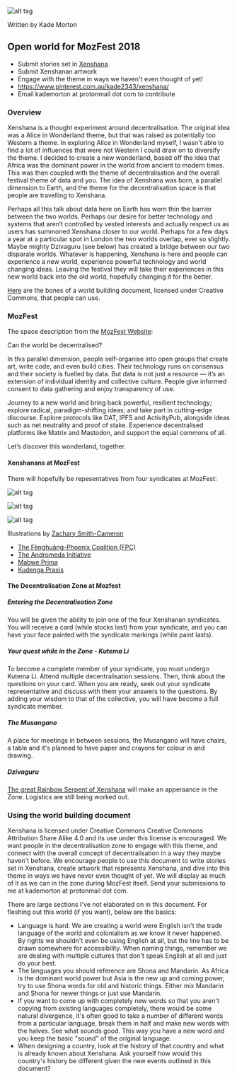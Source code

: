 ![alt tag](https://user-images.githubusercontent.com/24201238/46902864-10f68400-cf29-11e8-9b4a-a31615db8967.JPG
)

Written by Kade Morton

## Open world for MozFest 2018
* Submit stories set in [Xenshana](https://github.com/KadeMorton/Xenshana/blob/master/world_building_document.md)
* Submit Xenshanan artwork
* Engage with the theme in ways we haven't even thought of yet!
* https://www.pinterest.com.au/kade2343/xenshana/
* Email kademorton at protonmail dot com to contribute

### Overview
Xenshana is a thought experiment around decentralisation. The original idea was a Alice in Wonderland theme, but that was raised as potentially too Western a theme. In exploring Alice in Wonderland myself, I wasn't able to find a lot of influences that were not Western I could draw on to diversify the theme. I decided to create a new wonderland, based off the idea that Africa was the dominant power in the world from ancient to modern times. This was then coupled with the theme of decentralisation and the overall festival theme of data and you. The idea of Xenshana was born, a parallel dimension to Earth, and the theme for the decentralisation space is that people are travelling to Xenshana. 

Perhaps all this talk about data here on Earth has worn thin the barrier between the two worlds. Perhaps our desire for better technology and systems that aren’t controlled by vested interests and actually respect us as users has summoned Xenshana closer to our world. Perhaps for a few days a year at a particular spot in London the two worlds overlap, ever so slightly. Maybe mighty Dzivaguru (see below) has created a bridge between our two disparate worlds. Whatever is happening, Xenshana is here and people can experience a new world, experience powerful technology and  world changing ideas. Leaving the festival they will take their experiences in this new world back into the old world, hopefully changing it for the better.

[Here](https://github.com/KadeMorton/Xenshana/blob/master/world_building_document.md) are the bones of a world building document, licensed under Creative Commons, that people can use.

### MozFest

The space description from the [MozFest Website](https://mozillafestival.org/spaces#Decentralisation):

Can the world be decentralised?

In this parallel dimension, people self-organise into open groups that create art, write code, and even build cities. Their technology runs on consensus and their society is fuelled by data. But data is not just a resource — it’s an extension of individual identity and collective culture. People give informed consent to data gathering and enjoy transparency of use.

Journey to a new world and bring back powerful, resilient technology; explore radical, paradigm-shifting ideas; and take part in cutting-edge discourse. Explore protocols like DAT, IPFS and ActivityPub, alongside ideas such as net neutrality and proof of stake. Experience decentralised platforms like Matrix and Mastodon, and support the equal commons of all.

Let’s discover this wonderland, together.

#### Xenshanans at MozFest

There will hopefully be repesentatives from four syndicates at MozFest:

![alt tag](https://user-images.githubusercontent.com/24201238/44139126-43c28c4a-a0ca-11e8-95db-ed66311aede7.png)

![alt tag](https://user-images.githubusercontent.com/24201238/44306461-6d369f00-a3e3-11e8-88f8-d2f617dc9e55.png)

![alt tag](https://user-images.githubusercontent.com/24201238/46901929-e0a6e980-cf18-11e8-886a-f00e7b1f57e6.JPG)

Illustrations by [Zachary Smith-Cameron](https://www.instagram.com/iamzacs/)

* [The Fènghuáng-Phoenix Coalition (FPC)](https://github.com/KadeMorton/Xenshana/blob/master/world_building_document.md#the-f%C3%A8nghu%C3%A1ng-phoenix-coalition)
* [The Andromeda Initiative](https://github.com/KadeMorton/Xenshana/blob/master/world_building_document.md#the-andromeda-initiative)
* [Mabwe Prima](https://github.com/KadeMorton/Xenshana/blob/master/world_building_document.md#mabwe-prima) 
* [Kudenga Praxis](https://github.com/KadeMorton/Xenshana/blob/master/world_building_document.md#kudenga-praxis) 

#### The Decentralisation Zone at Mozfest

##### Entering the Decentralisation Zone
You will be given the ability to join one of the four Xenshanan syndicates. You will receive a card (while stocks last) from your syndicate, and you can have your face painted with the syndicate markings (while paint lasts).

##### Your quest while in the Zone - Kutema Li
To become a complete member of your syndicate, you must undergo Kutema Li. Attend multiple decentralisation sessions. Then, think about the questions on your card. When you are ready, seek out your syndicate representative and discuss with them your answers to the questions. By adding your wisdom to that of the collective, you will have become a full syndicate member.

##### The Musangano
A place for meetings in between sessions, the Musangano will have chairs, a table and it's planned to have paper and crayons for colour in and drawing. 

##### Dzivaguru 
[The great Rainbow Serpent of Xenshana](https://github.com/KadeMorton/Xenshana/blob/master/world_building_document.md#myths-and-legends) will make an apperaance in the Zone. Logistics are still being worked out.

### Using the world building document

Xenshana is licensed under Creative Commons Creative Commons Attribution Share Alike 4.0 and its use under this license is encouraged. We want people in the decentralisation zone to engage with this theme, and connect with the overall concept of decentralisation in a way they maybe haven't before. We encourage people to use this document to write stories set in Xenshana, create artwork that represents Xenshana, and dive into this theme in ways we have never even thought of yet. We will display as much of it as we can in the zone during MozFest itself. Send your submissions to me at kademorton at protonmail dot com. 

There are large sections I've not elaborated on in this document. For fleshing out this world (if you want), below are the basics:

* Language is hard. We are creating a world were English isn't the trade language of the world and colonialism as we know it never happened. By rights we shouldn't even be using English at all, but the line has to be drawn somewhere for accessibility. When naming things, remember we are dealing with multiple cultures that don't speak English at all and just do your best.
* The languages you should reference are Shona and Mandarin. As Africa is the dominant world power but Asia is the new up and coming power, try to use Shona words for old and historic things. Either mix Mandarin and Shona for newer things or just use Mandarin.
* If you want to come up with completely new words so that you aren't copying from existing languages completely, there would be some natural divergence, it's often good to take a number of different words from a particular language, break them in half and make new words with the halves. See what sounds good. This way you have a new word and you keep the basic "sound" of the original language.
* When designing a country, look at the history of that country and what is already known about Xenshana. Ask yourself how would this country's history be different given the new events outlined in this document?
